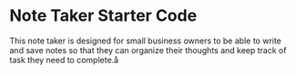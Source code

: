 # Note Taker Starter Code

This note taker is designed for small business owners to be able to write and save notes so that they can organize their thoughts and keep track of task they need to complete.å